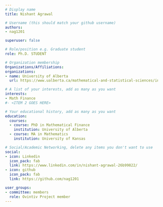 ```yaml
---
# Display name
title: Nishant Agrawal

# Username (this should match your github username)
authors:
- nag1201

superuser: false

# Role/position e.g. Graduate student
role: Ph.D. STUDENT

# Organization membership
Organizations/Affiliations:
organizations:
- name: University of Alberta
  url: https://www.ualberta.ca/mathematical-and-statistical-sciences/index.html

# A list of your interests, add as many as you want
interests:
- Math Finance
#- <ITEM 2 GOES HERE>

# Your educational history, add as many as you want
education:
  courses:
  - course: PhD in Mathematical Finance
    institution: University of Alberta
  - course: MA in Mathematics
    institution: University of Kansas

# Social/Academic Networking, delete any items you don't want to use
social:
- icon: Linkedin
  icon_pack: fab
  link: https://www.linkedin.com/in/nishant-agrawal-26b99822/
- icon: github
  icon_pack: fab
  link: https://github.com/nag1201

user_groups:
- committee: members
  role: Ovintiv Project member
---
```


